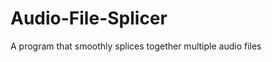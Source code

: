Audio-File-Splicer
==================

A program that smoothly splices together multiple audio files

